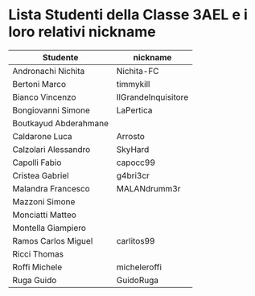 # Lista Studenti della Classe 3AEL e i loro relativi nickname

Studente              | nickname
--------------------- | ---------------
Andronachi Nichita    | Nichita-FC
Bertoni Marco         | timmykill
Bianco Vincenzo       | IlGrandeInquisitore
Bongiovanni Simone    | LaPertica
Boutkayud Abderahmane |
Caldarone Luca        | Arrosto
Calzolari Alessandro  | SkyHard
Capolli Fabio         | capocc99
Cristea Gabriel       | g4bri3cr
Malandra Francesco    | MALANdrumm3r
Mazzoni Simone        | 
Monciatti Matteo      |
Montella Giampiero    |
Ramos Carlos Miguel   | carlitos99
Ricci Thomas          |
Roffi Michele         | micheleroffi
Ruga Guido            | GuidoRuga
